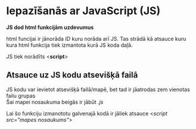# Iepazīšanās ar JavaScript (JS)

**JS dod html funkcijām uzdevumus**

html funcijai ir jānorāda _ID_ kuru norāda arī JS. Tas strādā kā atsauce kuru kura html funkcija tiek izmantota kurā JS koda daļā.  

JS tiek norādīts <**script**>  

## Atsauce uz JS kodu atsevišķā failā  

JS kodu var ievietot atsevišķā failā/mapē, bet tad ir jāatrodas zem vienotas failu grupas  
Šai mapei nosaukuma beigās ir jābūt _.js_  

Lai šo funkciju izmanototu galvenajā kodā ir jāliek atsauce <*script src="mapes nosaukums"*>